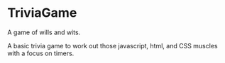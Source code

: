 # TriviaGame
A game of wills and wits.

A basic trivia game to work out those  javascript, html, and CSS muscles with a focus on timers.
